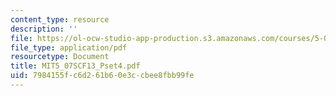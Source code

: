 ```yaml
---
content_type: resource
description: ''
file: https://ol-ocw-studio-app-production.s3.amazonaws.com/courses/5-07sc-biological-chemistry-i-fall-2013/7984155fc6d261b60e3ccbee8fbb99fe_MIT5_07SCF13_Pset4.pdf
file_type: application/pdf
resourcetype: Document
title: MIT5_07SCF13_Pset4.pdf
uid: 7984155f-c6d2-61b6-0e3c-cbee8fbb99fe
---
```

